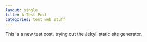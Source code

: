 ```yaml
---
layout: single
title: A Test Post
categories: test web stuff
---
```


This is a new test post, trying out the Jekyll static site generator.
